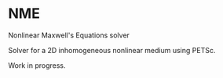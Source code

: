 NME
===

Nonlinear Maxwell's Equations solver

Solver for a 2D inhomogeneous nonlinear medium using PETSc.

Work in progress. 
